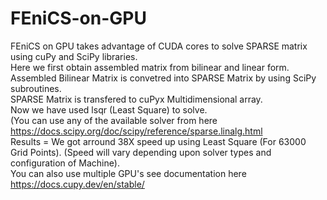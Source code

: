 # FEniCS-on-GPU

FEniCS on GPU takes advantage of CUDA cores to solve SPARSE matrix using cuPy and SciPy libraries.\
Here we first obtain assembled matrix from bilinear and linear form.\
Assembled Bilinear Matrix is convetred into SPARSE Matrix by using SciPy subroutines.\
SPARSE Matrix is transfered to cuPyx Multidimensional array.\
Now we have used lsqr (Least Square) to solve. \
(You can use any of the available solver from here https://docs.scipy.org/doc/scipy/reference/sparse.linalg.html \
Results = We got arround 38X speed up using Least Square (For 63000 Grid Points). (Speed will vary depending upon solver types and configuration of Machine).\
You can also use multiple GPU's see documentation here https://docs.cupy.dev/en/stable/


